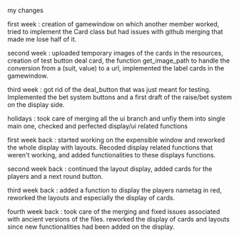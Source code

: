 my changes 

first week : creation of gamewindow on which another member worked, tried to implement the Card class but had issues with github merging that made me lose half of it.

second week : uploaded temporary images of the cards in the resources, creation of test button deal card, the function get_image_path to handle the conversion from a (suit, value) to a url, implemented the label cards in the gamewindow.

third week : got rid of the deal_button that was just meant for testing. Implemented the bet system buttons and a first draft of the raise/bet system on the display side.

holidays : took care of merging all the ui branch and unfiy them into single main one, checked and perfected display/ui related functions 

first week back : started working on the expensible window and reworked the whole display with layouts. Recoded display related functions that weren't working, and added functionalities to these displays functions.

second week back : continued the layout display, added cards for the players and a next round button.

third week back : added a function to display the players nametag in red, reworked the layouts and especially the display of cards.

fourth week back : took care of the merging and fixed issues associated with ancient versions of the files. reworked the display of cards and layouts since new functionalities had been added on the display.
